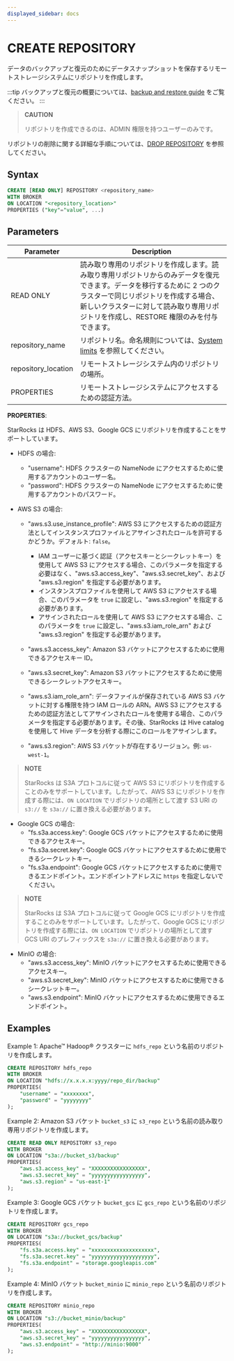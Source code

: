 ```yaml
---
displayed_sidebar: docs
---
```


# CREATE REPOSITORY

データのバックアップと復元のためにデータスナップショットを保存するリモートストレージシステムにリポジトリを作成します。

:::tip
バックアップと復元の概要については、[backup and restore guide](../../../administration/management/Backup_and_restore.md) をご覧ください。
:::

> **CAUTION**
>
> リポジトリを作成できるのは、ADMIN 権限を持つユーザーのみです。

リポジトリの削除に関する詳細な手順については、[DROP REPOSITORY](./DROP_REPOSITORY.md) を参照してください。

## Syntax

```SQL
CREATE [READ ONLY] REPOSITORY <repository_name>
WITH BROKER
ON LOCATION "<repository_location>"
PROPERTIES ("key"="value", ...)
```

## Parameters

| **Parameter**       | **Description**                                              |
| ------------------- | ------------------------------------------------------------ |
| READ ONLY           | 読み取り専用のリポジトリを作成します。読み取り専用リポジトリからのみデータを復元できます。データを移行するために 2 つのクラスターで同じリポジトリを作成する場合、新しいクラスターに対して読み取り専用リポジトリを作成し、RESTORE 権限のみを付与できます。|
| repository_name     | リポジトリ名。命名規則については、[System limits](../../System_limit.md) を参照してください。                           |
| repository_location | リモートストレージシステム内のリポジトリの場所。     |
| PROPERTIES          | リモートストレージシステムにアクセスするための認証方法。 |

**PROPERTIES**:

StarRocks は HDFS、AWS S3、Google GCS にリポジトリを作成することをサポートしています。

- HDFS の場合:
  - "username": HDFS クラスターの NameNode にアクセスするために使用するアカウントのユーザー名。
  - "password": HDFS クラスターの NameNode にアクセスするために使用するアカウントのパスワード。

- AWS S3 の場合:
  - "aws.s3.use_instance_profile": AWS S3 にアクセスするための認証方法としてインスタンスプロファイルとアサインされたロールを許可するかどうか。デフォルト: `false`。

    - IAM ユーザーに基づく認証（アクセスキーとシークレットキー）を使用して AWS S3 にアクセスする場合、このパラメータを指定する必要はなく、"aws.s3.access_key"、"aws.s3.secret_key"、および "aws.s3.region" を指定する必要があります。
    - インスタンスプロファイルを使用して AWS S3 にアクセスする場合、このパラメータを `true` に設定し、"aws.s3.region" を指定する必要があります。
    - アサインされたロールを使用して AWS S3 にアクセスする場合、このパラメータを `true` に設定し、"aws.s3.iam_role_arn" および "aws.s3.region" を指定する必要があります。
  
  - "aws.s3.access_key": Amazon S3 バケットにアクセスするために使用できるアクセスキー ID。
  - "aws.s3.secret_key": Amazon S3 バケットにアクセスするために使用できるシークレットアクセスキー。
  - "aws.s3.iam_role_arn": データファイルが保存されている AWS S3 バケットに対する権限を持つ IAM ロールの ARN。AWS S3 にアクセスするための認証方法としてアサインされたロールを使用する場合、このパラメータを指定する必要があります。その後、StarRocks は Hive catalog を使用して Hive データを分析する際にこのロールをアサインします。
  - "aws.s3.region": AWS S3 バケットが存在するリージョン。例: `us-west-1`。

> **NOTE**
>
> StarRocks は S3A プロトコルに従って AWS S3 にリポジトリを作成することのみをサポートしています。したがって、AWS S3 にリポジトリを作成する際には、`ON LOCATION` でリポジトリの場所として渡す S3 URI の `s3://` を `s3a://` に置き換える必要があります。

- Google GCS の場合:
  - "fs.s3a.access.key": Google GCS バケットにアクセスするために使用できるアクセスキー。
  - "fs.s3a.secret.key": Google GCS バケットにアクセスするために使用できるシークレットキー。
  - "fs.s3a.endpoint": Google GCS バケットにアクセスするために使用できるエンドポイント。エンドポイントアドレスに `https` を指定しないでください。

> **NOTE**
>
> StarRocks は S3A プロトコルに従って Google GCS にリポジトリを作成することのみをサポートしています。したがって、Google GCS にリポジトリを作成する際には、`ON LOCATION` でリポジトリの場所として渡す GCS URI のプレフィックスを `s3a://` に置き換える必要があります。

- MinIO の場合:
  - "aws.s3.access_key": MinIO バケットにアクセスするために使用できるアクセスキー。
  - "aws.s3.secret_key": MinIO バケットにアクセスするために使用できるシークレットキー。
  - "aws.s3.endpoint": MinIO バケットにアクセスするために使用できるエンドポイント。

## Examples

Example 1: Apache™ Hadoop® クラスターに `hdfs_repo` という名前のリポジトリを作成します。

```SQL
CREATE REPOSITORY hdfs_repo
WITH BROKER
ON LOCATION "hdfs://x.x.x.x:yyyy/repo_dir/backup"
PROPERTIES(
    "username" = "xxxxxxxx",
    "password" = "yyyyyyyy"
);
```

Example 2: Amazon S3 バケット `bucket_s3` に `s3_repo` という名前の読み取り専用リポジトリを作成します。

```SQL
CREATE READ ONLY REPOSITORY s3_repo
WITH BROKER
ON LOCATION "s3a://bucket_s3/backup"
PROPERTIES(
    "aws.s3.access_key" = "XXXXXXXXXXXXXXXXX",
    "aws.s3.secret_key" = "yyyyyyyyyyyyyyyyy",
    "aws.s3.region" = "us-east-1"
);
```

Example 3: Google GCS バケット `bucket_gcs` に `gcs_repo` という名前のリポジトリを作成します。

```SQL
CREATE REPOSITORY gcs_repo
WITH BROKER
ON LOCATION "s3a://bucket_gcs/backup"
PROPERTIES(
    "fs.s3a.access.key" = "xxxxxxxxxxxxxxxxxxxx",
    "fs.s3a.secret.key" = "yyyyyyyyyyyyyyyyyyyy",
    "fs.s3a.endpoint" = "storage.googleapis.com"
);
```

Example 4: MinIO バケット `bucket_minio` に `minio_repo` という名前のリポジトリを作成します。

```SQL
CREATE REPOSITORY minio_repo
WITH BROKER
ON LOCATION "s3://bucket_minio/backup"
PROPERTIES(
    "aws.s3.access_key" = "XXXXXXXXXXXXXXXXX",
    "aws.s3.secret_key" = "yyyyyyyyyyyyyyyyy",
    "aws.s3.endpoint" = "http://minio:9000"
);
```